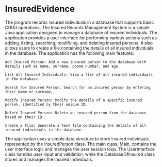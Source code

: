 # InsuredEvidence

The program records insured individuals in a database that supports basic CRUD operations. The Insured Records
Management System is a simple Java application designed to manage a database of insured individuals. The application
provides a user interface for performing various actions such as adding, listing, searching, modifying, and deleting
insured persons. It also allows users to create a file containing the details of all insured individuals in the
database. The application has the following main features:

    Add Insured Person: Add a new insured person to the database with details such as name, surname, phone number, and age.

    List All Insured Individuals: View a list of all insured individuals in the database.

    Search for Insured Person: Search for an insured person by entering their name or surname.

    Modify Insured Person: Modify the details of a specific insured person, identified by their unique ID.

    Delete Insured Person: Delete an insured person from the database based on their ID.

    Create a File: Generate a text file containing the details of all insured individuals in the database.

The application uses a simple data structure to store insured individuals, represented by the InsuredPerson class. The main class, Main, contains the user interface logic and manages the user session loop. The UserInterface class handles user input and validation, while the DatabaseOfInsured class stores and manages the insured individuals.
